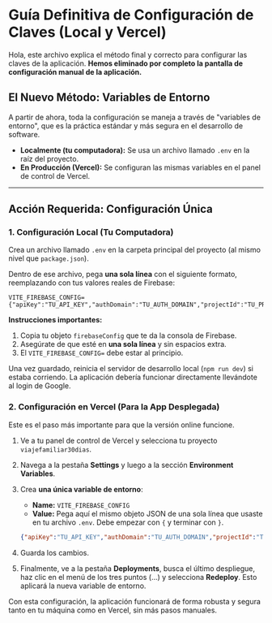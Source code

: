 # Guía Definitiva de Configuración de Claves (Local y Vercel)

Hola, este archivo explica el método final y correcto para configurar las claves de la aplicación. **Hemos eliminado por completo la pantalla de configuración manual de la aplicación.**

## El Nuevo Método: Variables de Entorno

A partir de ahora, toda la configuración se maneja a través de "variables de entorno", que es la práctica estándar y más segura en el desarrollo de software.

-   **Localmente (tu computadora):** Se usa un archivo llamado `.env` en la raíz del proyecto.
-   **En Producción (Vercel):** Se configuran las mismas variables en el panel de control de Vercel.

---

## **Acción Requerida: Configuración Única**

### 1. Configuración Local (Tu Computadora)

Crea un archivo llamado `.env` en la carpeta principal del proyecto (al mismo nivel que `package.json`).

Dentro de ese archivo, pega **una sola línea** con el siguiente formato, reemplazando con tus valores reales de Firebase:

```env
VITE_FIREBASE_CONFIG={"apiKey":"TU_API_KEY","authDomain":"TU_AUTH_DOMAIN","projectId":"TU_PROJECT_ID","storageBucket":"TU_STORAGE_BUCKET","messagingSenderId":"TU_MESSAGING_SENDER_ID","appId":"TU_APP_ID"}
```

**Instrucciones importantes:**

1.  Copia tu objeto `firebaseConfig` que te da la consola de Firebase.
2.  Asegúrate de que esté en **una sola línea** y sin espacios extra.
3.  El `VITE_FIREBASE_CONFIG=` debe estar al principio.

Una vez guardado, reinicia el servidor de desarrollo local (`npm run dev`) si estaba corriendo. La aplicación debería funcionar directamente llevándote al login de Google.

### 2. Configuración en Vercel (Para la App Desplegada)

Este es el paso más importante para que la versión online funcione.

1.  Ve a tu panel de control de Vercel y selecciona tu proyecto `viajefamiliar30dias`.
2.  Navega a la pestaña **Settings** y luego a la sección **Environment Variables**.
3.  Crea **una única variable de entorno**:
    -   **Name:** `VITE_FIREBASE_CONFIG`
    -   **Value:** Pega aquí el mismo objeto JSON de una sola línea que usaste en tu archivo `.env`. Debe empezar con `{` y terminar con `}`.
      ```json
      {"apiKey":"TU_API_KEY","authDomain":"TU_AUTH_DOMAIN","projectId":"TU_PROJECT_ID","storageBucket":"TU_STORAGE_BUCKET","messagingSenderId":"TU_MESSAGING_SENDER_ID","appId":"TU_APP_ID"}
      ```

4.  Guarda los cambios.
5.  Finalmente, ve a la pestaña **Deployments**, busca el último despliegue, haz clic en el menú de los tres puntos (...) y selecciona **Redeploy**. Esto aplicará la nueva variable de entorno.

Con esta configuración, la aplicación funcionará de forma robusta y segura tanto en tu máquina como en Vercel, sin más pasos manuales.
